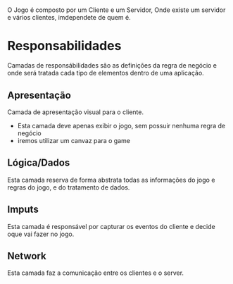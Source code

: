 # 
O Jogo é composto por um Cliente e um Servidor,
Onde existe um servidor e vários clientes, imdependete de quem é.

# Responsabilidades
Camadas de responsábilidades são as definições da regra de negócio e onde será tratada cada tipo de elementos dentro de uma aplicação.


## Apresentação
Camada de apresentação visual para o cliente.
- Esta camada deve apenas exibir o jogo, sem possuir nenhuma regra de negócio
- iremos utilizar um canvaz para o game

## Lógica/Dados
Esta camada reserva de forma abstrata todas as informações do jogo e regras do jogo, e do tratamento de dados.

## Imputs
Esta camada é responsável por capturar os eventos do cliente e decide oque vai fazer no jogo.

## Network
Esta camada faz a comunicação entre os clientes e o server.


